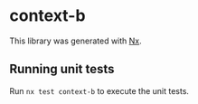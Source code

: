# context-b

This library was generated with [Nx](https://nx.dev).

## Running unit tests

Run `nx test context-b` to execute the unit tests.
